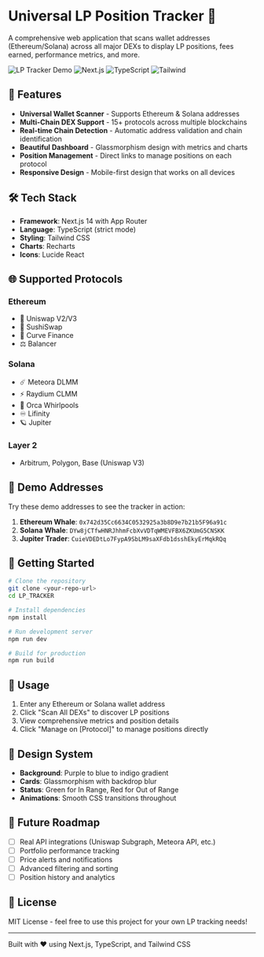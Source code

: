 # Universal LP Position Tracker 🦄

A comprehensive web application that scans wallet addresses (Ethereum/Solana) across all major DEXs to display LP positions, fees earned, performance metrics, and more.

![LP Tracker Demo](https://img.shields.io/badge/Status-Live-brightgreen)
![Next.js](https://img.shields.io/badge/Next.js-14-black)
![TypeScript](https://img.shields.io/badge/TypeScript-5-blue)
![Tailwind](https://img.shields.io/badge/Tailwind-3-cyan)

## 🚀 Features

- **Universal Wallet Scanner** - Supports Ethereum & Solana addresses
- **Multi-Chain DEX Support** - 15+ protocols across multiple blockchains
- **Real-time Chain Detection** - Automatic address validation and chain identification
- **Beautiful Dashboard** - Glassmorphism design with metrics and charts
- **Position Management** - Direct links to manage positions on each protocol
- **Responsive Design** - Mobile-first design that works on all devices

## 🛠 Tech Stack

- **Framework**: Next.js 14 with App Router
- **Language**: TypeScript (strict mode)
- **Styling**: Tailwind CSS
- **Charts**: Recharts
- **Icons**: Lucide React

## 🌐 Supported Protocols

### Ethereum
- 🦄 Uniswap V2/V3
- 🍣 SushiSwap  
- 🌊 Curve Finance
- ⚖️ Balancer

### Solana
- ☄️ Meteora DLMM
- ⚡ Raydium CLMM
- 🐋 Orca Whirlpools
- ♾️ Lifinity
- 🪐 Jupiter

### Layer 2
- Arbitrum, Polygon, Base (Uniswap V3)

## 🎯 Demo Addresses

Try these demo addresses to see the tracker in action:

1. **Ethereum Whale**: `0x742d35Cc6634C0532925a3b8D9e7b21b5F96a91c`
2. **Solana Whale**: `DYw8jCTfwHNRJhhmFcbXvVDTqWMEVFBX6ZKUmG5CNSKK`
3. **Jupiter Trader**: `CuieVDEDtLo7FypA9SbLM9saXFdb1dsshEkyErMqkRQq`

## 🚀 Getting Started

```bash
# Clone the repository
git clone <your-repo-url>
cd LP_TRACKER

# Install dependencies
npm install

# Run development server
npm run dev

# Build for production
npm run build
```

## 📱 Usage

1. Enter any Ethereum or Solana wallet address
2. Click "Scan All DEXs" to discover LP positions
3. View comprehensive metrics and position details
4. Click "Manage on [Protocol]" to manage positions directly

## 🎨 Design System

- **Background**: Purple to blue to indigo gradient
- **Cards**: Glassmorphism with backdrop blur
- **Status**: Green for In Range, Red for Out of Range
- **Animations**: Smooth CSS transitions throughout

## 🔮 Future Roadmap

- [ ] Real API integrations (Uniswap Subgraph, Meteora API, etc.)
- [ ] Portfolio performance tracking
- [ ] Price alerts and notifications
- [ ] Advanced filtering and sorting
- [ ] Position history and analytics

## 📄 License

MIT License - feel free to use this project for your own LP tracking needs!

---

Built with ❤️ using Next.js, TypeScript, and Tailwind CSS